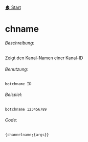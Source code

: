 [🏠 Start](https://jeanluc2305.github.io/Discord/)

# chname

###### Beschreibung:

Zeigt den Kanal-Namen einer Kanal-ID

###### Benutzung:

`botchname ID`

###### Beispiel:

`botchname 123456789`

###### Code:

```
{channelname;{args}}
```


